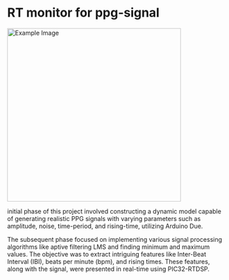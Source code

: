 # RT monitor for ppg-signal 
<img src="https://github.com/GalOren26/signal-proessing/assets/60099229/e16b3c16-0d1c-432a-8735-3e90b63d58c9" alt="Example Image" width="400"/>

initial phase of this project involved constructing a dynamic model capable of generating realistic PPG signals with varying parameters such as amplitude, noise, time-period, and rising-time, utilizing Arduino Due.

The subsequent phase focused on implementing various signal processing algorithms like aptive filtering LMS  and finding minimum and maximum values. 
The objective was to extract intriguing features like Inter-Beat Interval (IBI), beats per minute (bpm), and rising times.
These features, along with the signal, were presented in real-time using PIC32-RTDSP.
